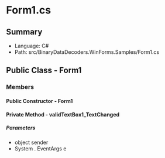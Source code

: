 ﻿# Form1.cs

## Summary

* Language: C#
* Path: src/BinaryDataDecoders.WinForms.Samples/Form1.cs

## Public Class - Form1

### Members

#### Public Constructor - Form1


#### Private Method - validTextBox1_TextChanged

#####  Parameters

 - object sender 
 - System . EventArgs e 

